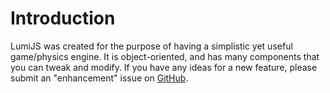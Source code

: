 # Introduction

LumiJS was created for the purpose of having a simplistic yet useful game/physics engine. It is object-oriented, and has many components that you can tweak and modify. If you have any ideas for a new feature, please submit an "enhancement" issue on [GitHub](https://github.com/FuriousTsunami/LumiJS).